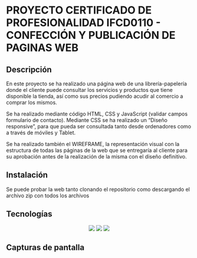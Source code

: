 # PROYECTO CERTIFICADO DE PROFESIONALIDAD   IFCD0110 - CONFECCIÓN Y PUBLICACIÓN DE PAGINAS WEB

## Descripción

En este proyecto se ha realizado una página web de una librería-papelería donde el cliente puede consultar los servicios y productos que tiene disponible la tienda, así como sus precios pudiendo acudir al comercio a comprar los mismos. 

Se ha realizado mediante código HTML, CSS y JavaScript (validar campos formulario de contacto).  Mediante CSS se ha realizado un “Diseño responsive”, para que pueda ser consultada tanto desde ordenadores como a través de móviles  y Tablet. 

Se ha realizado también el WIREFRAME, la representación visual con la estructura de todas las páginas de la web que se entregaría al cliente para su aprobación antes de la realización de la misma con el diseño definitivo. 


## Instalación

Se puede probar la web tanto clonando el repositorio como descargando el archivo zip con todos los archivos


## Tecnologías 

 <p align="center">
 <img src= "https://img.shields.io/badge/html5-%23E34F26.svg?style=for-the-badge&logo=html5&logoColor=white"></img>
 <img src= "https://img.shields.io/badge/CSS3-1572B6?style=for-the-badge&logo=css3&logoColor=white"></img>
 <img src= "https://img.shields.io/badge/javascript-%23323330.svg?style=for-the-badge&logo=javascript&logoColor=%23F7DF1E"></img>
 
 </p>



## Capturas de pantalla

<p align="center">


</p>








